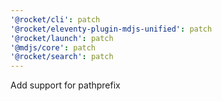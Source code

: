 ```yaml
---
'@rocket/cli': patch
'@rocket/eleventy-plugin-mdjs-unified': patch
'@rocket/launch': patch
'@mdjs/core': patch
'@rocket/search': patch
---
```


Add support for pathprefix
